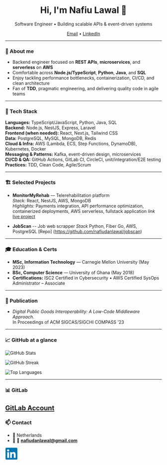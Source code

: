 <h1 align="center">Hi, I'm Nafiu Lawal 👋</h1>
<p align="center">
  Software Engineer • Building scalable APIs & event-driven systems
</p>

<p align="center">
  <a href="mailto:nafiudanlawal@gmail.com">Email</a> •
  <a href="https://www.linkedin.com/in/nafiudanlawal">LinkedIn</a>
</p>

---

### 🚀 About me
- Backend engineer focused on **REST APIs**, **microservices**, and **serverless** on **AWS**  
- Comfortable across **Node.js/TypeScript**, **Python**, **Java**, and **SQL**  
- Enjoy tackling performance bottlenecks, containerization, CI/CD, and clean architecture  
- Fan of **TDD**, pragmatic engineering, and delivering quality code in agile teams

---

### 🧰 Tech Stack
**Languages:** TypeScript/JavaScript, Python, Java, SQL  
**Backend:** Node.js, NestJS, Express, Laravel  
**Frontend (when needed):** React, Next.js, Tailwind CSS  
**Data:** PostgreSQL, MySQL, MongoDB, Redis  
**Cloud & Infra:** AWS (Lambda, ECS, Step Functions, DynamoDB), Kubernetes, Docker  
**Messaging & Patterns:** Kafka, event-driven design, microservices  
**CI/CD & QA:** GitHub Actions, GitLab CI, CircleCI, unit/integration/E2E testing  
**Practices:** TDD, Clean Code, Agile/Scrum

---

### 🏗️ Selected Projects
- **MonitorMyRehab** — Telerehabilitation platform  
  *Stack:* React, NestJS, AWS, MongoDB  
  *Highlights:* Payments integration, API performance optimization, containerized deployments, AWS serverless, fullstack application
  *link* <a href="monitormyrehab.com"> live project</a>

- **JobScan** -- Job web scrapper 
  *Stack* Python, Fiber Go, AWS, PostgreSQL
  [Repo] (https://github.com/nafiudanlawal/jobscan)

---

### 🎓 Education & Certs
- **MSc, Information Technology** — Carnegie Mellon University (May 2023)  
- **BSc, Computer Science** — University of Ghana (May 2018)  
- **Certifications:** ISC2 Certified in Cybersecurity • AWS Certified SysOps Administrator – Associate

---

### 📝 Publication
- *Digital Public Goods Interoperability: A Low-Code Middleware Approach.*  
  In Proceedings of ACM SIGCAS/SIGCHI COMPASS ’23

---

### 📈 GitHub at a glance
<p>
  <img src="https://github-readme-stats.vercel.app/api?username=nafiudanlawal&show_icons=true&hide=stars&include_all_commits=true&theme=radical" alt="GitHub Stats" />
</p>
<p>
  <img src="https://github-readme-streak-stats.herokuapp.com?user=nafiudanlawal&theme=radical&border_radius=5" alt="GitHub Streak" />
</p>
<p>
  <img src="https://github-readme-stats.vercel.app/api/top-langs/?username=nafiudanlawal&layout=compact&langs_count=8&theme=radical" alt="Top Languages" />
</p>

---

### 📊 GitLab
[GitLab Account](https://gitlab.com/nafiudanlawal)
---

### 📫 Contact
- 📍 Netherlands  
- 📧 🔗 **nafiudanlawal@gmail.com**  
<p>
  <a href="linkedin.com/in/nafiudanlawal">
    <img src="https://github.com/devicons/devicon/blob/master/icons/linkedin/linkedin-original.svg" title="LinkedIn" **alt="LinkedIn" width="40" height="40"/>
  </a>
</p>

